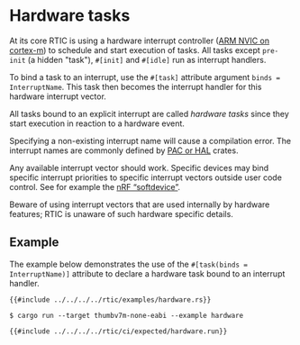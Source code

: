 # Hardware tasks

At its core RTIC is using a hardware interrupt controller ([ARM NVIC on cortex-m][NVIC]) to schedule and start execution of tasks. All tasks except `pre-init` (a hidden "task"), `#[init]` and `#[idle]` run as interrupt handlers.

To bind a task to an interrupt, use the `#[task]` attribute argument `binds = InterruptName`. This task then becomes the interrupt handler for this hardware interrupt vector.

All tasks bound to an explicit interrupt are called *hardware tasks* since they start execution in reaction to a hardware event.

Specifying a non-existing interrupt name will cause a compilation error. The interrupt names are commonly defined by [PAC or HAL][pacorhal] crates.

Any available interrupt vector should work. Specific devices may bind specific interrupt priorities to specific interrupt vectors outside user code control. See for example the  [nRF “softdevice”](https://github.com/rtic-rs/rtic/issues/434).

Beware of using interrupt vectors that are used internally by hardware features; RTIC is unaware of such hardware specific details.

[pacorhal]: https://docs.rust-embedded.org/book/start/registers.html
[NVIC]: https://developer.arm.com/documentation/100166/0001/Nested-Vectored-Interrupt-Controller/NVIC-functional-description/NVIC-interrupts

## Example

The example below demonstrates the use of the `#[task(binds = InterruptName)]` attribute to declare a hardware task bound to an interrupt handler.

``` rust,noplayground
{{#include ../../../../rtic/examples/hardware.rs}}
```

``` console
$ cargo run --target thumbv7m-none-eabi --example hardware
```

``` console
{{#include ../../../../rtic/ci/expected/hardware.run}}
```
